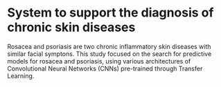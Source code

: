 # System to support the diagnosis of chronic skin diseases
Rosacea and psoriasis are two chronic inflammatory skin diseases with similar facial symptons. 
This study focused on the search for predictive models for rosacea and psoriasis, using various 
architectures of Convolutional Neural Networks (CNNs) pre-trained through Transfer Learning.

